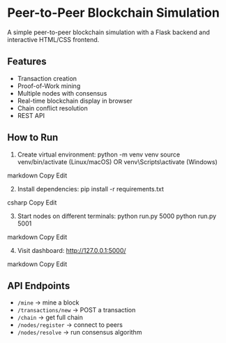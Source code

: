 # Peer-to-Peer Blockchain Simulation

A simple peer-to-peer blockchain simulation with a Flask backend and interactive HTML/CSS frontend.

## Features
- Transaction creation
- Proof-of-Work mining
- Multiple nodes with consensus
- Real-time blockchain display in browser
- Chain conflict resolution
- REST API

## How to Run

1. Create virtual environment:
python -m venv venv
source venv/bin/activate (Linux/macOS) OR venv\Scripts\activate (Windows)

markdown
Copy
Edit

2. Install dependencies:
pip install -r requirements.txt

csharp
Copy
Edit

3. Start nodes on different terminals:
python run.py 5000
python run.py 5001

markdown
Copy
Edit

4. Visit dashboard:
http://127.0.0.1:5000/

markdown
Copy
Edit

## API Endpoints

- `/mine` → mine a block
- `/transactions/new` → POST a transaction
- `/chain` → get full chain
- `/nodes/register` → connect to peers
- `/nodes/resolve` → run consensus algorithm